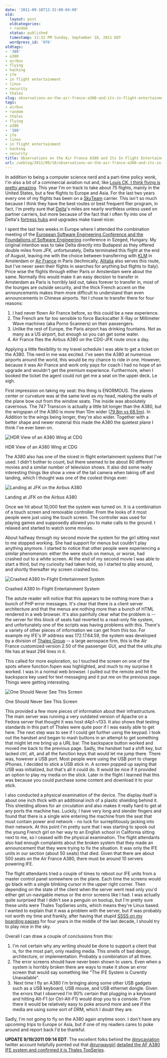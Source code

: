 ```yaml
---
date: '2011-09-18T12:32:00-04:00'
old:
  layout: post
  oldcategories:
  - random
  status: published
  timestamp: 12:32 PM Sunday, September 18, 2011 EDT
  wordpress_id: '976'
oldtags:
- '380'
- a380
- airbus
- flying
- hacking
- ife
- in flight entertainment
- linux
- security
- thales
slug: observations-on-the-air-france-a380-and-its-in-flight-entertainment-system
tags:
- airbus
- random
- thales
- flying
- a380
- '380'
- ife
- linux
- in flight entertainment
- hacking
- security
title: Observations on the Air France A380 and Its In Flight Entertainment System
url: /weblog/2011/09/18/observations-on-the-air-france-a380-and-its-in-flight-entertainment-system/
---
```


In addition to being a computer science nerd and a part-time policy wonk, I'm also a bit of a commercial aviation nut and, like [Louis CK, I think flying is pretty amazing](http://www.youtube.com/watch?v=8r1CZTLk-Gk). This year I'm on track to take about 75 flights, mainly in the United States, but a few flights to Europe and Asia. For the last two years every one of my flights has been on a [SkyTeam](http://www.skyteam.com/) carrier. This isn't so much because I think they have the best routes or best frequent flier program, in fact, I'm pretty sure that [Delta](http://www.delta.com/)'s miles are nearly worthless unless used on partner carriers, but more because of the fact that I often fly into one of Delta's [fortress hubs](http://en.wikipedia.org/wiki/Airline_hub#Fortress_hub) and upgrades make travel nicer.

I spent the last two weeks in Europe where I attended the combination meeting of the [European Software Engineering Conference and the Foundations of Software Engineering](http://2011.esec-fse.org/) conference in Szeged, Hungary. My original intention was to take Delta directly into Budapest as they offered double miles from JFK, unfortunately, Delta terminated this flight at the end of August, leaving me with the choice between transferring with [KLM](http://www.klm.com/) in Amsterdam or [Air France](http://www.airfrance.com/) in Paris (technically, [Alitalia](http://www.alitalia.com/) also serves this route, but I've never seen their flights in searches for anything but flights to Italy). Price wise the flights through either Paris or Amsterdam were about the same. Normally this would make it an easy decision to transfer in Amsterdam as Paris is horribly laid out, takes forever to transfer in, most of the lounges are outside security, and the thick French accent on the announcements makes them more difficult to understand than even announcements in Chinese airports. Yet I chose to transfer there for four reasons:

  1. I had never flown Air France before, so this could be a new experience.
  2. The French are far too sensible to force Backscatter X-Ray or Millimeter Wave machines (aka Porno Scanners) on their passengers.
  3. Unlike the rest of Europe, the Paris airport has drinking fountains. Not as many as a US airport, but enough so you can get some water.
  4. Air France flies the Airbus A380 on the CDG-JFK route once a day.

Applying a little flexibility to my travel schedule I was able to get a ticket on the A380. The nerd in me was excited. I've seen the A380 at numerous airports around the world, this would be my chance to ride in one. However, because it was Air France and work only pays for coach I had no hope of an upgrade and wouldn't get the premium experience. Furthermore, when I booked the ticket the agent could not get me a seat on the upper deck. Le sigh.

First impression on taking my seat: this thing is ENORMOUS. The planes center or curvature was at the same level as my head, making the walls of the plane bow out from the window seats. The inside was absolutely cavernous. The 747 Transcon is actually a little bit longer than the A380, but the wingspan of the A380 is more than 10m wider ([79.8m vs 68.5m](http://en.wikipedia.org/wiki/File:Giant_planes_comparison.svg)). In Addition to the wings being longer, they're also wider. Together with a better shape and newer material this made the A380 the quietest plane I think I've ever been on.

<div class="image caption center">
    <img src="/weblog/media/2011/09/A380WingViewAtCDG.jpg" alt="HDR View of an A380 Wing at CDG">
    <p>HDR View of an A380 Wing at CDG</p>
</div>

The A380 also has one of the nicest in flight entertainment systems that I've used. I didn't bother to count, but there seemed to be about 80 different movies and a similar number of television shows. It also did some really interesting things like show a view of the tail camera when taking off and landing, which I thought was one of the coolest things ever:

<div class="image caption center">
    <img src="/weblog/media/2011/09/A380IFEJFKLanding.jpg" alt="Landing at JFK on the Airbus A380">
    <p>Landing at JFK on the Airbus A380</p>
</div>

Once we hit about 10,000 feet the system was turned on. It is a combination of a touch screen and removable controller. From the looks of it most people were just using the touch screen. The controller was used for playing games and supposedly allowed you to make calls to the ground. I relaxed and started to watch some movies.

About halfway through my second movie the system for the girl sitting next to me stopped working. She had support for menus but couldn't play anything anymore. I started to notice that other people were experiencing a similar phenomenon: either the were stuck on menus, or worse, had crashed out to a white screen. At the end of my second movie I was able to start a third, but my curiosity had taken hold, so I started to play around, and shortly thereafter my screen crashed too.

<div class="image caption center">
    <img src="/weblog/media/2011/09/CrashedA380IFE.jpg" alt="Crashed A380 In-Flight Entertainment System">
    <p>Crashed A380 In-Flight Entertainment System</p>
</div>

The astute reader will notice that this appears to be nothing more than a bunch of PHP error messages. It's clear that there is a client server architecture and that the menus are nothing more than a bunch of HTML rendered in a web browser. It's also painfully clear what the problem is -- the server for this block of seats had reverted to a read-only file system, and unfortunately one of the scripts was having problems with this. There's a variety of other pieces of information we can get from this too. For example my IFE's IP address was 172.17.64.59, the system was developed by a division of [Thales Group](http://www.thalesgroup.com/) -- a large aerospace firm, this is the Air France customized version 2.50 of the passenger GUI, and that the utils.php file has at least 294 lines in it.

This called for more exploration, so I touched the screen on one of the spots where function.fopen was highlighted, and much to my surprise it worked. I was in a normal web browser. I pulled out the remote and hit the backspace key used for text messaging and it put me on the previous page. Things were getting interesting.

<div class="image caption center">
    <img src="/weblog/media/2011/09/CrashedA380IFE404Error.jpg" alt="One Should Never See This Screen">
    <p>One Should Never See This Screen</p>
</div>

This provided a few more pieces of information about their infrastructure. The main server was running a very outdated version of Apache on a Fedora server that thought it was host d4p1-v133. It also shows that testing standards in this part of Thales were quite poor if I was easily able to get here. The next step was to see if I could get further using the keypad. I took out the handset and began to mash buttons in an attempt to get something that might let me bring up a URL bar. The backspace button worked and moved me back to the previous page. Sadly, the handset had a shift key, but lacked ctrl, alt, and all the function keys that would let me jump there. There was, however a USB port. Most people were using the USB port to charge iPhones. I decided to stick a USB stick in. A screen popped up saying that USB was initialized, but that's all it could do. It would be nice if it provided an option to play my media on the stick. Later in the flight I learned that this was because you could purchase some content and download it to your stick.

I also conducted a physical examination of the device. The display itself is about one inch thick with an additional inch of a plastic shielding behind it. This shielding allows for air circulation and also makes it really hard to get at any ports the machine has. Luckily, I have very long and slender fingers and found that there is a single wire entering the machine from the seat that must contain power and network - no luck for surreptitiously jacking into their network. At this point I'm pretty sure that I was starting to spook out the young French girl on her way to an English school in California sitting next to me, so I ceased with the physical examination. The flight attendants also had enough complaints about the broken system that they made an announcement that they were trying to fix the situation. It was only the IFE units in our section (about 50 seats) that died. Given that there are about 500 seats on the Air France A380, there must be around 10 servers powering IFE.

The flight attendants tried a couple of times to reboot our IFE units from a master control panel somewhere on the plane. Each time the screens would go black with a single blinking cursor in the upper right corner. Then depending on the state of the client when the server went read only you'd either get un-navigable menus or the error screens like I had. I was actually quite surprised that I didn't see a penguin on bootup, but I'm pretty sure these units were Thales TopSeries units, which means they're Linux based. I wanted to explain that it was a problem with the server, but if was probably not worth my time and frankly, after having that stupid [SSSS on my boarding passes](http://en.wikipedia.org/wiki/Secondary_Security_Screening_Selection) for four years in the middle of the last decade, I should try to play nice in the sky.

Overall I can draw a couple of conclusions from this:

  1. I'm not certain why any writing should be done to support a client that is, for the most part, only reading media. This smells of bad design, architecture, or implementation. Probably a combination of all three.
  2. The error screens should have never been shown to users. Even when a system is horribly broken there are ways to make it show an error screen that would say something like "The IFE System is Curently Unavailable".
  3.  Next time I fly an A380 I'm bringing along some other USB gadgets such as a USB keyboard, USB mouse, and USB ethernet dongle. Given the errors that I observed I'm 90% certain that plugging in a keyboard and hitting Alt-F1 (or Ctrl-Alt-F1) would drop you to a console. From there it would be relatively easy to poke around more and see if the media are using some sort of DRM, which I doubt they are.

Sadly, I'm not going to fly on the A380 again anytime soon. I don't have any upcoming trips to Europe or Asia, but if one of my readers cares to poke around and report back I'd be thankful.

**UPDATE 9/19/2011 09:14 EDT**: The excellent folks behind the [@nycaviation](http://twitter.com/nycaviation) twitter account helpfully pointed out that [@runwaygirl](http://twitter.com/runwaygirl) [detailed the AF A380 IFE system and confirmed it is Thales TopSeries](http://www.flightglobal.com/articles/2009/11/05/334471/thales-details-ife-offering-on-air-frances-new-a380.html).